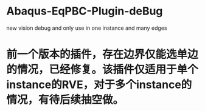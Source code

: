 # Abaqus-EqPBC-Plugin-deBug
new vision debug and only use in one instance and many edges
# 前一个版本的插件，存在边界仅能选单边的情况，已经修复。该插件仅适用于单个instance的RVE，对于多个instance的情况，有待后续抽空做。
